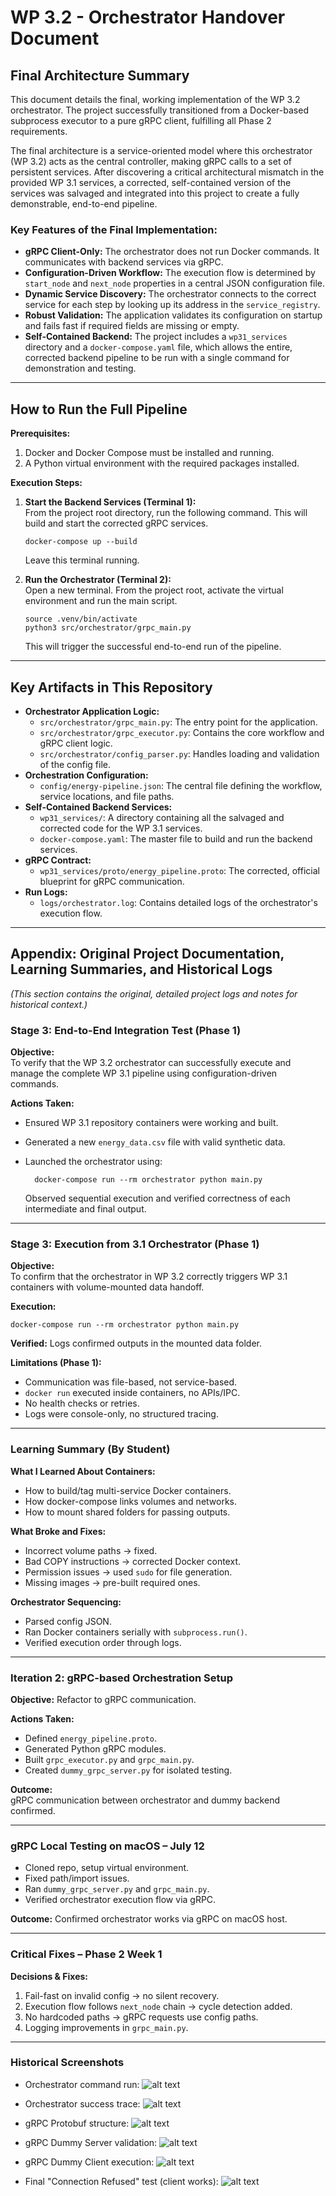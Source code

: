 # WP 3.2 - Orchestrator Handover Document

## Final Architecture Summary

This document details the final, working implementation of the WP 3.2 orchestrator. The project successfully transitioned from a Docker-based subprocess executor to a pure gRPC client, fulfilling all Phase 2 requirements.

The final architecture is a service-oriented model where this orchestrator (WP 3.2) acts as the central controller, making gRPC calls to a set of persistent services. After discovering a critical architectural mismatch in the provided WP 3.1 services, a corrected, self-contained version of the services was salvaged and integrated into this project to create a fully demonstrable, end-to-end pipeline.

### Key Features of the Final Implementation:
- **gRPC Client-Only:** The orchestrator does not run Docker commands. It communicates with backend services via gRPC.
- **Configuration-Driven Workflow:** The execution flow is determined by `start_node` and `next_node` properties in a central JSON configuration file.
- **Dynamic Service Discovery:** The orchestrator connects to the correct service for each step by looking up its address in the `service_registry`.
- **Robust Validation:** The application validates its configuration on startup and fails fast if required fields are missing or empty.
- **Self-Contained Backend:** The project includes a `wp31_services` directory and a `docker-compose.yaml` file, which allows the entire, corrected backend pipeline to be run with a single command for demonstration and testing.

---

## How to Run the Full Pipeline

**Prerequisites:**
1. Docker and Docker Compose must be installed and running.
2. A Python virtual environment with the required packages installed.

**Execution Steps:**

1.  **Start the Backend Services (Terminal 1):**  
    From the project root directory, run the following command. This will build and start the corrected gRPC services.
    
        docker-compose up --build
    
    Leave this terminal running.

2.  **Run the Orchestrator (Terminal 2):**  
    Open a new terminal. From the project root, activate the virtual environment and run the main script.
    
        source .venv/bin/activate
        python3 src/orchestrator/grpc_main.py
    
    This will trigger the successful end-to-end run of the pipeline.

---

## Key Artifacts in This Repository

- **Orchestrator Application Logic:**
  - `src/orchestrator/grpc_main.py`: The entry point for the application.
  - `src/orchestrator/grpc_executor.py`: Contains the core workflow and gRPC client logic.
  - `src/orchestrator/config_parser.py`: Handles loading and validation of the config file.
- **Orchestration Configuration:**
  - `config/energy-pipeline.json`: The central file defining the workflow, service locations, and file paths.
- **Self-Contained Backend Services:**
  - `wp31_services/`: A directory containing all the salvaged and corrected code for the WP 3.1 services.
  - `docker-compose.yaml`: The master file to build and run the backend services.
- **gRPC Contract:**
  - `wp31_services/proto/energy_pipeline.proto`: The corrected, official blueprint for gRPC communication.
- **Run Logs:**
  - `logs/orchestrator.log`: Contains detailed logs of the orchestrator's execution flow.

---

## Appendix: Original Project Documentation, Learning Summaries, and Historical Logs

*(This section contains the original, detailed project logs and notes for historical context.)*

### Stage 3: End-to-End Integration Test (Phase 1)

**Objective:**  
To verify that the WP 3.2 orchestrator can successfully execute and manage the complete WP 3.1 pipeline using configuration-driven commands.

**Actions Taken:**
- Ensured WP 3.1 repository containers were working and built.
- Generated a new `energy_data.csv` file with valid synthetic data.
- Launched the orchestrator using:
    
        docker-compose run --rm orchestrator python main.py
    
  Observed sequential execution and verified correctness of each intermediate and final output.

---

### Stage 3: Execution from 3.1 Orchestrator (Phase 1)

**Objective:**  
To confirm that the orchestrator in WP 3.2 correctly triggers WP 3.1 containers with volume-mounted data handoff.

**Execution:**

    docker-compose run --rm orchestrator python main.py

**Verified:** Logs confirmed outputs in the mounted data folder.

**Limitations (Phase 1):**
- Communication was file-based, not service-based.
- `docker run` executed inside containers, no APIs/IPC.
- No health checks or retries.
- Logs were console-only, no structured tracing.

---

### Learning Summary (By Student)

**What I Learned About Containers:**
- How to build/tag multi-service Docker containers.
- How docker-compose links volumes and networks.
- How to mount shared folders for passing outputs.

**What Broke and Fixes:**
- Incorrect volume paths → fixed.
- Bad COPY instructions → corrected Docker context.
- Permission issues → used `sudo` for file generation.
- Missing images → pre-built required ones.

**Orchestrator Sequencing:**
- Parsed config JSON.
- Ran Docker containers serially with `subprocess.run()`.
- Verified execution order through logs.

---

### Iteration 2: gRPC-based Orchestration Setup

**Objective:** Refactor to gRPC communication.  

**Actions Taken:**
- Defined `energy_pipeline.proto`.
- Generated Python gRPC modules.
- Built `grpc_executor.py` and `grpc_main.py`.
- Created `dummy_grpc_server.py` for isolated testing.

**Outcome:**  
gRPC communication between orchestrator and dummy backend confirmed.

---

### gRPC Local Testing on macOS – July 12

- Cloned repo, setup virtual environment.
- Fixed path/import issues.
- Ran `dummy_grpc_server.py` and `grpc_main.py`.
- Verified orchestrator execution flow via gRPC.

**Outcome:** Confirmed orchestrator works via gRPC on macOS host.

---

### Critical Fixes – Phase 2 Week 1

**Decisions & Fixes:**
1. Fail-fast on invalid config → no silent recovery.
2. Execution flow follows `next_node` chain → cycle detection added.
3. No hardcoded paths → gRPC requests use config paths.
4. Logging improvements in `grpc_main.py`.

---

### Historical Screenshots

- Orchestrator command run:
  ![alt text](image-1.png)

- Orchestrator success trace:
  ![alt text](image-2.png)

- gRPC Protobuf structure:
  ![alt text](image-3.png)

- gRPC Dummy Server validation:
  ![alt text](image-4.png)

- gRPC Dummy Client execution:
  ![alt text](image-5.png)

- Final "Connection Refused" test (client works):
  ![alt text](image-12.png)